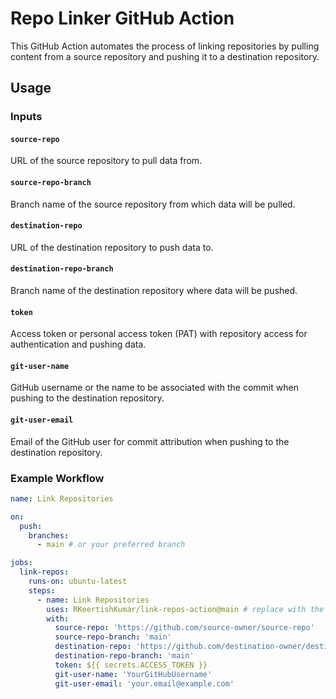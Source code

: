 # Repo Linker GitHub Action

This GitHub Action automates the process of linking repositories by pulling content from a source repository and pushing it to a destination repository.

## Usage

### Inputs

#### `source-repo`

URL of the source repository to pull data from.

#### `source-repo-branch`

Branch name of the source repository from which data will be pulled.

#### `destination-repo`

URL of the destination repository to push data to.

#### `destination-repo-branch`

Branch name of the destination repository where data will be pushed.

#### `token`

Access token or personal access token (PAT) with repository access for authentication and pushing data.

#### `git-user-name`

GitHub username or the name to be associated with the commit when pushing to the destination repository.

#### `git-user-email`

Email of the GitHub user for commit attribution when pushing to the destination repository.

### Example Workflow

```yaml
name: Link Repositories

on:
  push:
    branches:
      - main # or your preferred branch

jobs:
  link-repos:
    runs-on: ubuntu-latest
    steps:
      - name: Link Repositories
        uses: RKeertishKumar/link-repos-action@main # replace with the actual repository and version
        with:
          source-repo: 'https://github.com/source-owner/source-repo'
          source-repo-branch: 'main'
          destination-repo: 'https://github.com/destination-owner/destination-repo'
          destination-repo-branch: 'main'
          token: ${{ secrets.ACCESS_TOKEN }}
          git-user-name: 'YourGitHubUsername'
          git-user-email: 'your.email@example.com'
